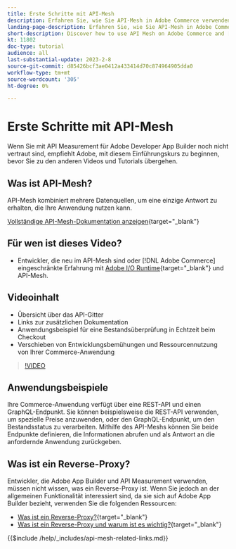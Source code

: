 ```yaml
---
title: Erste Schritte mit API-Mesh
description: Erfahren Sie, wie Sie API-Mesh in Adobe Commerce verwenden und [!DNL Adobe App Builder]. Erfahren Sie mehr über die Installation von Adobe App Builder, die Arbeit mit Projekten, die Erstellung eines grafischen Reverse-Proxy und vieles mehr.
landing-page-description: Erfahren Sie, wie Sie API-Mesh in Adobe Commerce verwenden und [!DNL Adobe App Builder]. Erfahren Sie mehr über die Installation von Adobe IO, die Arbeit mit Projekten, die Erstellung eines grafischen Reverse-Proxy und vieles mehr.
short-description: Discover how to use API Mesh on Adobe Commerce and [!DNL Adobe App Builder]. Learn about installing Adobe IO, working with projects, creating a graphql reverse proxy and much more.
kt: 11802
doc-type: tutorial
audience: all
last-substantial-update: 2023-2-8
source-git-commit: d85426bcf3ae0412a433414d70c874964905dda0
workflow-type: tm+mt
source-wordcount: '305'
ht-degree: 0%

---
```


# Erste Schritte mit API-Mesh

Wenn Sie mit API Measurement für Adobe Developer App Builder noch nicht vertraut sind, empfiehlt Adobe, mit diesem Einführungskurs zu beginnen, bevor Sie zu den anderen Videos und Tutorials übergehen.

## Was ist API-Mesh?

API-Mesh kombiniert mehrere Datenquellen, um eine einzige Antwort zu erhalten, die Ihre Anwendung nutzen kann.

[Vollständige API-Mesh-Dokumentation anzeigen](https://developer.adobe.com/graphql-mesh-gateway/gateway/overview/){target="_blank"}

## Für wen ist dieses Video?

* Entwickler, die neu im API-Mesh sind oder [!DNL Adobe Commerce] eingeschränkte Erfahrung mit [Adobe I/O Runtime](https://developer.adobe.com/runtime/docs/guides/overview/){target="_blank"} und API-Mesh.

## Videoinhalt

* Übersicht über das API-Gitter
* Links zur zusätzlichen Dokumentation
* Anwendungsbeispiel für eine Bestandsüberprüfung in Echtzeit beim Checkout
* Verschieben von Entwicklungsbemühungen und Ressourcennutzung von Ihrer Commerce-Anwendung

>[!VIDEO](https://video.tv.adobe.com/v/3417534?quality=12&learn=on)

## Anwendungsbeispiele

Ihre Commerce-Anwendung verfügt über eine REST-API und einen GraphQL-Endpunkt. Sie können beispielsweise die REST-API verwenden, um spezielle Preise anzuwenden, oder den GraphQL-Endpunkt, um den Bestandsstatus zu verarbeiten. Mithilfe des API-Meshs können Sie beide Endpunkte definieren, die Informationen abrufen und als Antwort an die anfordernde Anwendung zurückgeben.

## Was ist ein Reverse-Proxy?

Entwickler, die Adobe App Builder und API Measurement verwenden, müssen nicht wissen, was ein Reverse-Proxy ist. Wenn Sie jedoch an der allgemeinen Funktionalität interessiert sind, da sie sich auf Adobe App Builder bezieht, verwenden Sie die folgenden Ressourcen:

* [Was ist ein Reverse-Proxy?](https://www.imperva.com/learn/performance/reverse-proxy/){target="_blank"}
* [Was ist ein Reverse-Proxy und warum ist es wichtig?](https://blog.hubspot.com/website/reverse-proxy){target="_blank"}

{{$include /help/_includes/api-mesh-related-links.md}}
